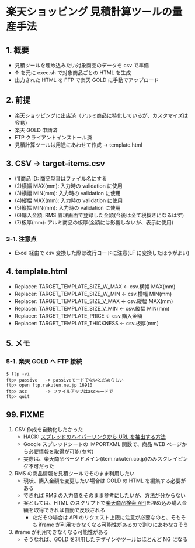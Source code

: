 # 楽天ショッピング 見積計算ツールの量産手法

## 1. 概要

- 見積ツールを埋め込みたい対象商品のデータを csv で準備
- ↑ を元に exec.sh で対象商品ごとの HTML を生成
- 出力された HTML を FTP で楽天 GOLD に手動でアップロード

## 2. 前提

- 楽天ショッピングに出店済（アルミ商品に特化しているが、カスタマイズは容易）
- 楽天 GOLD 申請済
- FTP クライアントインストール済
- 見積計算ツールは用途にあわせて作成 -> template.html

## 3. CSV -> target-items.csv

- (1)商品 ID: 商品型番はファイル名にする
- (2)横幅 MAX(mm): 入力時の validation に使用
- (3)横幅 MIN(mm): 入力時の validation に使用
- (4)縦幅 MAX(mm): 入力時の validation に使用
- (5)縦幅 MIN(mm): 入力時の validation に使用
- (6)購入金額: RMS 管理画面で登録した金額(今後は全て税抜きになるはず)
- (7)板厚(mm): アルミ商品の板厚(金額には影響しないが、表示に使用)

### 3-1. 注意点

- Excel 経由で csv 変換した際は改行コードに注意(LF に変換したほうがよい)

## 4. template.html

- Replacer: TARGET_TEMPLATE_SIZE_W_MAX <- csv.横幅 MAX(mm)
- Replacer: TARGET_TEMPLATE_SIZE_W_MIN <- csv.横幅 MIN(mm)
- Replacer: TARGET_TEMPLATE_SIZE_V_MAX <- csv.縦幅 MAX(mm)
- Replacer: TARGET_TEMPLATE_SIZE_V_MIN <- csv.縦幅 MIN(mm)
- Replacer: TARGET_TEMPLATE_PRICE <- csv.購入金額
- Replacer: TARGET_TEMPLATE_THICKNESS <- csv.板厚(mm)

## 5. メモ

### 5-1. 楽天 GOLD へ FTP 接続

```
$ ftp -vi
ftp> passive   -> passiveモードでないとだめらしい
ftp> open ftp.rakuten.ne.jp 16910
ftp> asc       -> ファイルアップはascモードで
ftp> quit
```

## 99. FIXME

1. CSV 作成を自動化したかった
   - HACK: [スプレッドのハイパーリンクから URL を抽出する方法](https://liginc.co.jp/509121)
   - Google スプレッドシートの IMPORTXML 関数で、商品 WEB ページから必要情報を取得が可能([参考](https://liginc.co.jp/509121))
   - 実際は、楽天商品ページドメイン(item.rakuten.co.jp)のみスクレイピング不可だった
2. RMS の商品情報を見積ツールでそのまま利用したい
   - 現状、購入金額を変更したい場合は GOLD の HTML を編集する必要がある
   - できれば RMS の入力値をそのまま参考にしたいが、方法が分からない
   - 案としては、HTML のスクリプトで[楽天商品検索 API](https://webservice.rakuten.co.jp/api/ichibaitemsearch/)を埋め込み購入金額を取得できれば自動で反映される
     - ただその場合は API のリクエスト上限に注意が必要なのと、そもそも iframe が利用できなくなる可能性があるので割りにあわなさそう
3. iframe が利用できなくなる可能性がある
   - そうなれば、GOLD を利用したデザインやツールはほとんど NG になる
